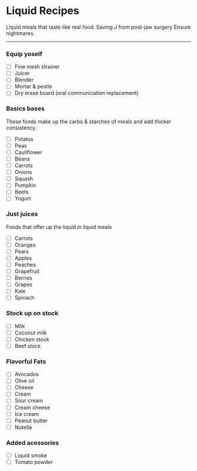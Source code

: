 # Liquid Recipes
Liquid meals that taste like real food. Saving J from post-jaw surgery Ensure nightmares.

---

### Equip yoself
- [ ] Fine mesh strainer
- [ ] Juicer
- [ ] Blender
- [ ] Mortar & pestle
- [ ] Dry erase board (oral communication replacement)

### Basics bases
These foods make up the carbs & starches of meals and add thicker consistency.
- [ ] Potatos
- [ ] Peas
- [ ] Cauliflower
- [ ] Beans
- [ ] Carrots
- [ ] Onions
- [ ] Squash
- [ ] Pumpkin
- [ ] Beets
- [ ] Yogurt

### Just juices
Foods that offer up the liquid in liquid meals
- [ ] Carrots
- [ ] Oranges
- [ ] Pears
- [ ] Apples
- [ ] Peaches
- [ ] Grapefruit
- [ ] Berries
- [ ] Grapes
- [ ] Kale
- [ ] Spinach

### Stock up on stock

- [ ] Milk
- [ ] Coconut milk
- [ ] Chicken stock
- [ ] Beef stock

### Flavorful Fats
- [ ] Avocados
- [ ] Olive oil
- [ ] Cheese
- [ ] Cream
- [ ] Sour cream
- [ ] Cream cheese
- [ ] Ice cream
- [ ] Peanut butter
- [ ] Nutella

### Added acessories
- [ ] Liquid smoke
- [ ] Tomato powder
